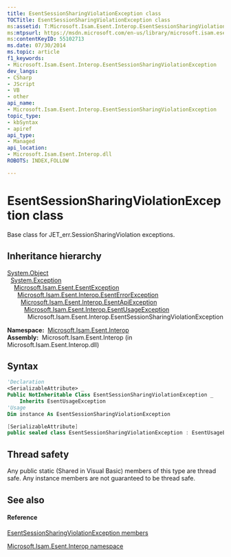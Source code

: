 ```yaml
---
title: EsentSessionSharingViolationException class
TOCTitle: EsentSessionSharingViolationException class
ms:assetid: T:Microsoft.Isam.Esent.Interop.EsentSessionSharingViolationException
ms:mtpsurl: https://msdn.microsoft.com/en-us/library/microsoft.isam.esent.interop.esentsessionsharingviolationexception(v=EXCHG.10)
ms:contentKeyID: 55102713
ms.date: 07/30/2014
ms.topic: article
f1_keywords:
- Microsoft.Isam.Esent.Interop.EsentSessionSharingViolationException
dev_langs:
- CSharp
- JScript
- VB
- other
api_name: 
- Microsoft.Isam.Esent.Interop.EsentSessionSharingViolationException
topic_type: 
- kbSyntax
- apiref
api_type: 
- Managed
api_location: 
- Microsoft.Isam.Esent.Interop.dll
ROBOTS: INDEX,FOLLOW

---
```


# EsentSessionSharingViolationException class

Base class for JET_err.SessionSharingViolation exceptions.

## Inheritance hierarchy

[System.Object](https://docs.microsoft.com/dotnet/api/system.object?redirectedfrom=MSDN)  
  [System.Exception](https://docs.microsoft.com/dotnet/api/system.exception?redirectedfrom=MSDN)  
    [Microsoft.Isam.Esent.EsentException](dn292088\(v=exchg.10\).md)  
      [Microsoft.Isam.Esent.Interop.EsentErrorException](dn274314\(v=exchg.10\).md)  
        [Microsoft.Isam.Esent.Interop.EsentApiException](dn334231\(v=exchg.10\).md)  
          [Microsoft.Isam.Esent.Interop.EsentUsageException](dn350849\(v=exchg.10\).md)  
            Microsoft.Isam.Esent.Interop.EsentSessionSharingViolationException  

**Namespace:**  [Microsoft.Isam.Esent.Interop](hh596136\(v=exchg.10\).md)  
**Assembly:**  Microsoft.Isam.Esent.Interop (in Microsoft.Isam.Esent.Interop.dll)

## Syntax

``` vb
'Declaration
<SerializableAttribute> _
Public NotInheritable Class EsentSessionSharingViolationException _
    Inherits EsentUsageException
'Usage
Dim instance As EsentSessionSharingViolationException
```

``` csharp
[SerializableAttribute]
public sealed class EsentSessionSharingViolationException : EsentUsageException
```

## Thread safety

Any public static (Shared in Visual Basic) members of this type are thread safe. Any instance members are not guaranteed to be thread safe.

## See also

#### Reference

[EsentSessionSharingViolationException members](dn350643\(v=exchg.10\).md)

[Microsoft.Isam.Esent.Interop namespace](hh596136\(v=exchg.10\).md)

